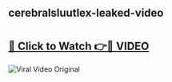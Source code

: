 ## cerebralsluutlex-leaked-video 

# <h2><a href="http://freeplayer.one?title=cerebralsluutlex-leaked-video&ref=21J">🔗 Click to Watch 👉🔴 VIDEO</a></h2>

<a href="http://freeplayer.one?title=cerebralsluutlex-leaked-video&ref=21J" rel="nofollow" data-target="animated-image.originalLink"><img src="https://i.ibb.co.com/xMMVF88/686577567.gif" alt="Viral Video Original" style="max-width: 100%; display: inline-block;" data-target="animated-image.originalImage"></a>


